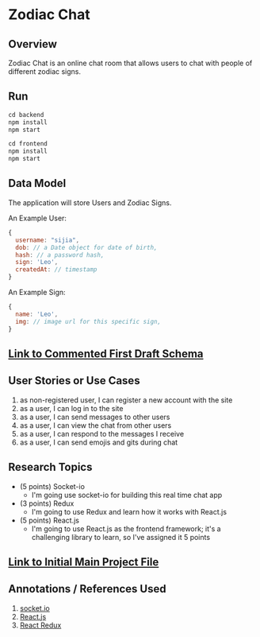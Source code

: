 # Zodiac Chat

## Overview

Zodiac Chat is an online chat room that allows users to chat with people of different zodiac signs.

## Run

```javascript
cd backend
npm install
npm start

cd frontend
npm install
npm start
```

## Data Model

The application will store Users and Zodiac Signs.

An Example User:

```javascript
{
  username: "sijia",
  dob: // a Date object for date of birth,
  hash: // a password hash,
  sign: 'Leo',
  createdAt: // timestamp
}
```

An Example Sign:

```javascript
{
  name: 'Leo',
  img: // image url for this specific sign,
}
```

## [Link to Commented First Draft Schema](./backend/db.js)

## User Stories or Use Cases

1. as non-registered user, I can register a new account with the site
2. as a user, I can log in to the site
3. as a user, I can send messages to other users
4. as a user, I can view the chat from other users
5. as a user, I can respond to the messages I receive
6. as a user, I can send emojis and gits during chat

## Research Topics

- (5 points) Socket-io
  - I'm going use socket-io for building this real time chat app
- (3 points) Redux
  - I'm going to use Redux and learn how it works with React.js
- (5 points) React.js
  - I'm going to use React.js as the frontend framework; it's a challenging library to learn, so I've assigned it 5 points

## [Link to Initial Main Project File](backend/app.js)

## Annotations / References Used

1. [socket.io](https://socket.io/get-started/chat/)
2. [React.js](https://reactjs.org/tutorial/tutorial.html)
3. [React Redux](https://react-redux.js.org/introduction/quick-start)
